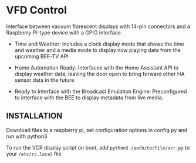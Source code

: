 # VFD Control
Interface between vacuum florescent displays with 14-pin connectors and a Raspberry Pi-type device with a GPIO interface. 

- Time and Weather: Includes a clock display mode that shows the time and weather and a media mode to display now playing data from the upcoming BEE-TV API

- Home Automation Ready: Interfaces with the Home Assistant API to display weather data, leaving the door open to bring forward other HA sensor data in the future

- Ready to Interface with the Broadcast Emulation Engine: Preconfigured to interface with the BEE to display metadata from live media.

## INSTALLATION
Download files to a raspberry pi, set configuration options in config.py and run with python3

To run the VCR display script on boot, add `python3 /path/to/file/vcr.py` to your `/etc/rc.local` file
